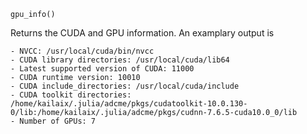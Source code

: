 ```
gpu_info()
```

Returns the CUDA and GPU information. An examplary output is 

```
- NVCC: /usr/local/cuda/bin/nvcc
- CUDA library directories: /usr/local/cuda/lib64
- Latest supported version of CUDA: 11000
- CUDA runtime version: 10010
- CUDA include_directories: /usr/local/cuda/include
- CUDA toolkit directories: /home/kailaix/.julia/adcme/pkgs/cudatoolkit-10.0.130-0/lib:/home/kailaix/.julia/adcme/pkgs/cudnn-7.6.5-cuda10.0_0/lib
- Number of GPUs: 7
```
